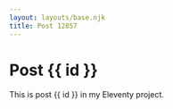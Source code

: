 ```yaml
---
layout: layouts/base.njk
title: Post 12857
---
```


# Post {{ id }}

This is post {{ id }} in my Eleventy project.
